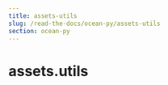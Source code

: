 ```yaml
---
title: assets-utils
slug: /read-the-docs/ocean-py/assets-utils
section: ocean-py
---
```

<a name="assets.utils"></a>
# assets.utils

